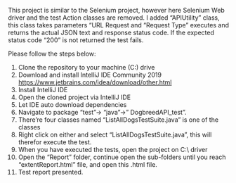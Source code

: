 
This project is similar to the Selenium project, however here Selenium Web driver and the test Action classes are removed. I added “APIUtility” class, this class takes parameters “URL Request and “Request Type” executes and returns the actual JSON text and response status code. If the expected status code “200” is not returned the test fails.

Please follow the steps below:

1.	Clone the repository to your machine (C:\) drive
2.	Download and install IntelliJ IDE Community 2019 https://www.jetbrains.com/idea/download/other.html
3.	Install IntelliJ IDE
4.	Open the cloned project via IntelliJ IDE
5.	Let IDE auto download dependencies 
6.	Navigate to package “test”-> “java”->” DogbreedAPI_test”.
7.	There’re four classes named “ListAllDogsTestSuite.java” is one of the classes 
8.	Right click on either and select “ListAllDogsTestSuite.java”, this will therefor execute the test.
9.	When you have executed the tests, open the project on C:\ driver
10.	Open the “Report” folder, continue open the sub-folders until you reach “extentReport.html” file, and open this .html file.
11.	Test report presented.

